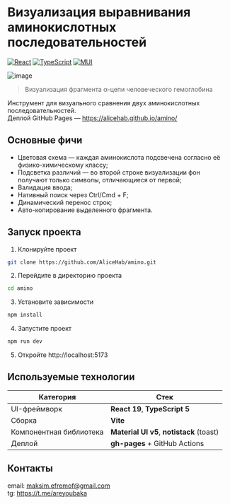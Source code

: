 # Визуализация выравнивания аминокислотных последовательностей

[![React](https://img.shields.io/badge/react-%2320232a.svg?style=for-the-badge&logo=react&logoColor=%2361DAFB)](https://react.dev/)
[![TypeScript](https://img.shields.io/badge/typescript-%23007ACC.svg?style=for-the-badge&logo=typescript&logoColor=white)](https://www.typescriptlang.org/)
[![MUI](https://img.shields.io/badge/Material%20UI-007FFF?style=for-the-badge&logo=mui&logoColor=white)](https://mui.com/)

![image](https://downloader.disk.yandex.ru/preview/80dd8ef1b0ae2316f476555784c2fd37209ef08f768cf5f2636bd53490872d13/684b60ff/41-mIGXwWxCZmnuLWPjxAAXK7vJ35pc1n3uOY4bMS3-ARdI8m3n0g-Mmq05ni4TQc-eXet0x8W1XK2436EKGlA%3D%3D?uid=0&filename=2025-06-12_22-21-28.png&disposition=inline&hash=&limit=0&content_type=image%2Fpng&owner_uid=0&tknv=v3&size=2048x2048)
> Визуализация фрагмента α-цепи человеческого гемоглобина

Инструмент для визуального сравнения двух аминокислотных последовательностей.  
Деплой GitHub Pages — https://alicehab.github.io/amino/

## Основные фичи

- Цветовая схема — каждая аминокислота подсвечена согласно её физико-химическому классу;
- Подсветка различий — во второй строке визуализации фон получают только символы, отличающиеся от первой;
- Валидация ввода;
- Нативный поиск через Ctrl/Cmd + F;
- Динамический перенос строк;
- Авто-копирование выделенного фрагмента.

## Запуск проекта

1. Клонируйте проект

```bash
git clone https://github.com/AliceHab/amino.git
```

2. Перейдите в директорию проекта

```bash
cd amino
```

3. Установите зависимости

```bash
npm install
```

4. Запустите проект

```bash
npm run dev
```

5. Откройте http://localhost:5173 

## Используемые технологии

| Категория                | Стек                                      |
| ------------------------ | ----------------------------------------- |
| UI-фреймворк             | **React 19**, **TypeScript 5**            |
| Сборка                   | **Vite**                                  |
| Компонентная библиотека  | **Material UI v5**, **notistack** (toast) |
| Деплой                   | **gh-pages** + GitHub Actions             |

## Контакты

email: maksim.efremof@gmail.com  
tg: https://t.me/areyoubaka
